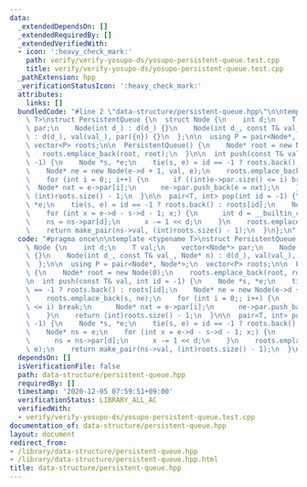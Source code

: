 ```yaml
---
data:
  _extendedDependsOn: []
  _extendedRequiredBy: []
  _extendedVerifiedWith:
  - icon: ':heavy_check_mark:'
    path: verify/verify-yosupo-ds/yosupo-persistent-queue.test.cpp
    title: verify/verify-yosupo-ds/yosupo-persistent-queue.test.cpp
  _pathExtension: hpp
  _verificationStatusIcon: ':heavy_check_mark:'
  attributes:
    links: []
  bundledCode: "#line 2 \"data-structure/persistent-queue.hpp\"\n\ntemplate <typename\
    \ T>\nstruct PersistentQueue {\n  struct Node {\n    int d;\n    T val;\n    vector<Node*>\
    \ par;\n    Node(int d_) : d(d_) {}\n    Node(int d_, const T& val_, Node* n)\
    \ : d(d_), val(val_), par({n}) {}\n  };\n\n  using P = pair<Node*, Node*>;\n \
    \ vector<P> roots;\n\n  PersistentQueue() {\n    Node* root = new Node(0);\n \
    \   roots.emplace_back(root, root);\n  }\n\n  int push(const T& val, int id =\
    \ -1) {\n    Node *s, *e;\n    tie(s, e) = id == -1 ? roots.back() : roots[id];\n\
    \    Node* ne = new Node(e->d + 1, val, e);\n    roots.emplace_back(s, ne);\n\
    \    for (int i = 0;; i++) {\n      if ((int)e->par.size() <= i) break;\n    \
    \  Node* nxt = e->par[i];\n      ne->par.push_back(e = nxt);\n    }\n    return\
    \ (int)roots.size() - 1;\n  }\n\n  pair<T, int> pop(int id = -1) {\n    Node *s,\
    \ *e;\n    tie(s, e) = id == -1 ? roots.back() : roots[id];\n    Node* ns = e;\n\
    \    for (int x = e->d - s->d - 1; x;) {\n      int d = __builtin_ctz(x);\n  \
    \    ns = ns->par[d];\n      x -= 1 << d;\n    }\n    roots.emplace_back(ns, e);\n\
    \    return make_pair(ns->val, (int)roots.size() - 1);\n  }\n};\n"
  code: "#pragma once\n\ntemplate <typename T>\nstruct PersistentQueue {\n  struct\
    \ Node {\n    int d;\n    T val;\n    vector<Node*> par;\n    Node(int d_) : d(d_)\
    \ {}\n    Node(int d_, const T& val_, Node* n) : d(d_), val(val_), par({n}) {}\n\
    \  };\n\n  using P = pair<Node*, Node*>;\n  vector<P> roots;\n\n  PersistentQueue()\
    \ {\n    Node* root = new Node(0);\n    roots.emplace_back(root, root);\n  }\n\
    \n  int push(const T& val, int id = -1) {\n    Node *s, *e;\n    tie(s, e) = id\
    \ == -1 ? roots.back() : roots[id];\n    Node* ne = new Node(e->d + 1, val, e);\n\
    \    roots.emplace_back(s, ne);\n    for (int i = 0;; i++) {\n      if ((int)e->par.size()\
    \ <= i) break;\n      Node* nxt = e->par[i];\n      ne->par.push_back(e = nxt);\n\
    \    }\n    return (int)roots.size() - 1;\n  }\n\n  pair<T, int> pop(int id =\
    \ -1) {\n    Node *s, *e;\n    tie(s, e) = id == -1 ? roots.back() : roots[id];\n\
    \    Node* ns = e;\n    for (int x = e->d - s->d - 1; x;) {\n      int d = __builtin_ctz(x);\n\
    \      ns = ns->par[d];\n      x -= 1 << d;\n    }\n    roots.emplace_back(ns,\
    \ e);\n    return make_pair(ns->val, (int)roots.size() - 1);\n  }\n};"
  dependsOn: []
  isVerificationFile: false
  path: data-structure/persistent-queue.hpp
  requiredBy: []
  timestamp: '2020-12-05 07:59:51+09:00'
  verificationStatus: LIBRARY_ALL_AC
  verifiedWith:
  - verify/verify-yosupo-ds/yosupo-persistent-queue.test.cpp
documentation_of: data-structure/persistent-queue.hpp
layout: document
redirect_from:
- /library/data-structure/persistent-queue.hpp
- /library/data-structure/persistent-queue.hpp.html
title: data-structure/persistent-queue.hpp
---
```

